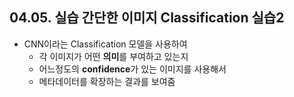 ## 04.05. 실습 간단한 이미지 Classification 실습2
- CNN이라는 Classification 모델을 사용하여
  - 각 이미지가 어떤 **의미**를 부여하고 있는지
  - 어느정도의 **confidence**가 있는 이미지를 사용해서
  - 메타데이터를 확장하는 결과를 보여줌